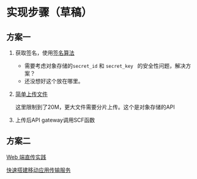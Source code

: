 # 实现步骤（草稿）

## 方案一

1. 获取签名，使用[签名算法](https://cloud.tencent.com/document/product/436/6054)
    
    * 需要考虑对象存储的`secret_id` 和 `secret_key ` 的安全性问题，解决方案？
    * 还没想好这个放在哪里。
2. [简单上传文件](https://cloud.tencent.com/document/api/436/6066) 
    
    这里限制到了20M，更大文件需要分片上传。这个是对象存储的API

3. 上传后API gateway调用SCF函数

## 方案二

[Web 端直传实践](https://cloud.tencent.com/document/product/436/9067)

[快速搭建移动应用传输服务](https://cloud.tencent.com/document/product/436/9068)